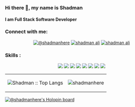 ### Hi there 👋, my name is Shadman
#### I am Full Stack Software Developer


<h3 align="left">Connect with me:</h3>
<p align="center">
<a href="https://twitter.com/@shadmanhere" target="blank"><img align="center" src="https://img.shields.io/badge/(formerly Twitter)-000000?style=for-the-badge&logo=x&logoColor=white" alt="@shadmanhere" /></a>
<a href="https://www.linkedin.com/in/shadmanhere/" target="blank"><img align="center" src="https://img.shields.io/badge/LinkedIn-0077B5?style=for-the-badge&logo=linkedin&logoColor=white" alt="shadman ali" /></a>
<a href="https://wellfound.com/u/shadmanhere" target="blank"><img align="center" src="https://img.shields.io/badge/Wellfound-EEEEEE?style=for-the-badge&logo=wellfound&logoColor=black" alt="shadman ali" /></a>

</p>

<h3 align="left">Skills :</h3>
<p align="center">
<img src="https://img.shields.io/badge/next.js-000000?logo=nextdotjs&logoColor=white&style=for-the-badge" />
<img src="https://img.shields.io/badge/React-61DAFB?logo=react&logoColor=black&style=for-the-badge" />
<img src="https://img.shields.io/badge/Express-EEEEEE?logo=express&logoColor=black&style=for-the-badge") />
<img src="https://img.shields.io/badge/TypeScript-3178C6?logo=typescript&logoColor=white&style=for-the-badge" />
<img src="https://img.shields.io/badge/JavaScript-F7DF1E?logo=javascript&logoColor=black&style=for-the-badge" />
<img src="https://img.shields.io/badge/React Native-61DAFB?logo=react&logoColor=black&style=for-the-badge" />
<img src="https://img.shields.io/badge/PHP-7A86B8?logo=php&logoColor=black&style=for-the-badge" />
<img src="https://img.shields.io/badge/Java-ED8B00?logo=openjdk&logoColor=white&style=for-the-badge") />
</p>

<table>
  <tr>
    <td><p align="center"><img src="https://github-readme-stats.vercel.app/api/top-langs/?username=shadmanhere&langs_count=10&layout=compact" alt="Shadman :: Top Langs" /></p></td>
    <td><p align="center"><img align="center" src="https://github-readme-streak-stats.herokuapp.com/?user=shadmanhere&" alt="shadmanhere" /></p></td>
  </tr>
 </table>

[![@shadmanhere's Holopin board](https://holopin.me/shadmanhere)](https://holopin.io/@shadmanhere) 
